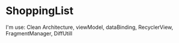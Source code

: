 # ShoppingList
I'm use: Clean Architecture, viewModel, dataBinding, RecyclerView, FragmentManager, DiffUtill

